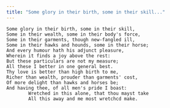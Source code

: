 ```yaml
---
title: "Some glory in their birth, some in their skill..."
---
```


	Some glory in their birth, some in their skill,
	Some in their wealth, some in their body's force,
	Some in their garments, though new-fangled ill,
	Some in their hawks and hounds, some in their horse;
	And every humour hath his adjunct pleasure,
	Wherein it finds a joy above the rest:
	But these particulars are not my measure;
	All these I better in one general best.
	Thy love is better than high birth to me,
	Richer than wealth, prouder than garments' cost,
	Of more delight than hawks and horses be;
	And having thee, of all men's pride I boast:
			Wretched in this alone, that thou mayst take
			All this away and me most wretchcd make.

